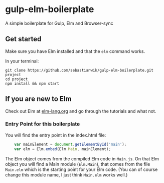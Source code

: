 # gulp-elm-boilerplate
A simple boilerplate for Gulp, Elm and Browser-sync

## Get started
Make sure you have Elm installed and that the ```elm``` command works.

In your terminal:
```
git clone https://github.com/sebastianwik/gulp-elm-boilerplate.git project
cd project
npm install && npm start
```

## If you are new to Elm

Check out Elm at [elm-lang.org](http://elm-lang.org/)
and go through the tutorials and what not.

### Entry Point for this boilerplate
You will find the entry point in the index.html file:

```javascript
    var mainElement = document.getElementById('main');
    var elm = Elm.embed(Elm.Main, mainElement);
```

The Elm object comes from the compiled Elm code in ```Main.js```.
On that Elm object you will find a Main module (```Elm.Main```), that comes from the file ```Main.elm``` which is the starting point for your Elm code.
(You can of course change this module name, I just think ```Main.elm``` works well.)